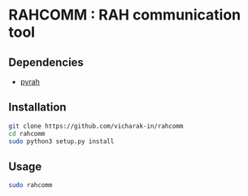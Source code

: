 # RAHCOMM : RAH communication tool

## Dependencies

- [pyrah](https://github.com/vicharak-in/pyrah)

## Installation

```sh
git clone https://github.com/vicharak-in/rahcomm
cd rahcomm
sudo python3 setup.py install
```

## Usage

```sh
sudo rahcomm
```
